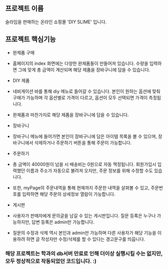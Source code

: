 ## 프로젝트 이름
슬라임을 판매하는 온라인 쇼핑몰 'DIY SLIME' 입니다. 



## 프로젝트 핵심기능
* 완제품 구매
 * 홈페이지의 index 화면에는 다양한 완제품들이 만들어져 있습니다. 수량을 입력하면 그에 맞게 총 금액이 계산되며 해당 제품을 장바구니에 담을 수 있습니다.

* DIY 제품
 * 네비게이션 바를 통해 diy 메뉴로 들어갈 수 있습니다. 본인이 원하는 옵션에 맞춰 구매가 가능하며 각 옵션별로 가격이 다르고, 옵션이 모두 선택되면 가격이 측정됩니다.
 * 완제품과 마찬가지로 해당 제품을 장바구니에 담을 수 있습니다. 

* 장바구니
 * 장바구니 메뉴에 들어가면 본인이 장바구니에 담은 아이템 목록을 볼 수 있으며, 장바구니에서 삭제하거나 주문하기 버튼을 통해 주문이 가능합니다.

* 주문하기
 * 총 금액이 40000원이 넘을 시 배송비는 0원으로 자동 책정됩니다. 회원가입시 입력했던 이름과 주소가 자동으로 불려져 오지만, 주문 정보를 위해 수정할 수도 있습니다.
 * 또한, myPage의 주문내역을 통해 현재까지 주문한 내역을 살펴볼 수 있고, 주문번호를 입력하면 해당 주문의 상세정보 열람이 가능합니다.

* 게시판
 * 사용자가 판매자에게 문의글을 남길 수 있는 게시판입니다. 질문 등록은 누구나 가능하지만, 답변 등록은 admin만 가능합니다.
 * 질문의 수정과 삭제 역시 본인과 admin만 가능하며 다른 사용자가 해당 기능을 이용하려 하면 글 작성자만 수정/삭제를 할 수 있다는 경고문구를 띄웁니다.





### 해당 프로젝트는 학과의 db서버 만료로 인해 더이상 실행시킬 수는 없지만, 모두 정상적으로 작동되었던 코드입니다. :)
